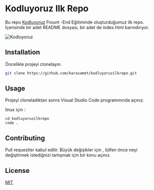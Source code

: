 # Kodluyoruz  Ilk Repo

Bu repo [Kodluyoruz](https://kodluyoruz.org) Frount -End Eğitiminde oluşturduğumuz ilk repo. İçerisinde bir adet README dosyası, bir adet de index.html barındırıyor.

![Kodluyoruz](/image%20/Dg7M-w3X0AEMsJ5.jpeg)


## Installation 

Öncelikle projeyi clonelayın. 

```bash
git clone https://github.com/karasamet/kodluyoruzilkrepo.git
```

## Usage 

Projeyi cloneladıktan sonra Visual Studio Code programınında açınız.

linux için : 
```linux
cd kodluyoruzilkrepo
code .
```

## Contributing
Pull requestler kabul edilir. Büyük değişikler için , lütfen önce neyi değiştirmek istediğnizi tartışmak için bir konu açınız.


## License 
[MIT](https://choosealiicense.com/licenses/mit/)

